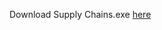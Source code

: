 Download Supply Chains.exe [here](https://drive.google.com/file/d/1zVKSnMydl4cwzKIBThP0MLAYUBpBTYCo/view?usp=sharing)
